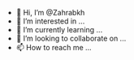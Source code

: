 - 👋 Hi, I’m @Zahrabkh
- 👀 I’m interested in ...
- 🌱 I’m currently learning ...
- 💞️ I’m looking to collaborate on ...
- 📫 How to reach me ...

<!---
Zahrabkh/Zahrabkh is a ✨ special ✨ repository because its `README.md` (this file) appears on your GitHub profile.
You can click the Preview link to take a look at your changes.
--->
